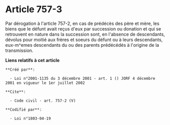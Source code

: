 # Article 757-3

Par dérogation à l'article 757-2, en cas de prédécès des père et mère, les biens que le défunt avait reçus d'eux par
succession ou donation et qui se retrouvent en nature dans la succession sont, en l'absence de descendants, dévolus pour
moitié aux frères et soeurs du défunt ou à leurs descendants, eux-m^emes descendants du ou des parents prédécédés à l'origine
de la transmission.

**Liens relatifs à cet article**

	**Créé par**:

	  - Loi n°2001-1135 du 3 décembre 2001 - art. 1 () JORF 4 décembre 2001 en vigueur le 1er juillet 2002

	**Cite**:

	  - Code civil - art. 757-2 (V)

	**Codifié par**:

	  - Loi n°1803-04-19
